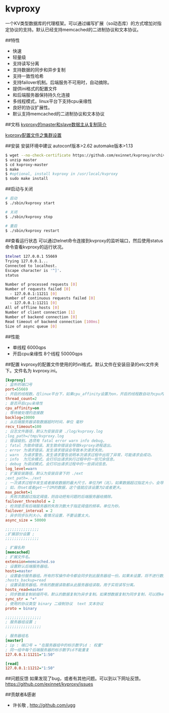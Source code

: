 # kvproxy
一个KV类型数据库的代理框架。可以通过编写扩展（so动态库）的方式增加对指定协议的支持。默认已经支持memcached的二进制协议和文本协议。

##特性

* 快速
* 轻量级
* 支持读写分离
* 支持数据的同步和异步复制
* 支持一致性哈希
* 支持failover机制。后端服务不可用时，自动摘除。
* 提供ini格式的配置文件
* 和后端服务器保持持久化连接
* 多线程模式，linux平台下支持cpu亲缘性
* 良好的协议扩展性。
* 默认支持memcached的二进制协议和文本协议

##文档
[kvproxy的master和slave数据主从复制简介](http://www.bo56.com/kvproxy%E7%9A%84%E6%95%B0%E6%8D%AE%E4%B8%BB%E4%BB%8E%E5%A4%8D%E5%88%B6%E7%AE%80%E4%BB%8B/)

[kvproxy配置文件之集群设置](http://www.bo56.com/kvproxy%E9%85%8D%E7%BD%AE%E6%96%87%E4%BB%B6%E4%B9%8B%E9%9B%86%E7%BE%A4%E8%AE%BE%E7%BD%AE/)

##安装
安装环境中建议
autoconf版本>2.62
automake版本>1.13

```sh
$ wget --no-check-certificate https://github.com/exinnet/kvproxy/archive/master.zip
$ unzip master
$ cd kvproxy-master
$ make
$ #optional, install kvproxy in /usr/local/kvproxy
$ sudo make install

```

##启动与关闭
```sh
# 启动
$ ./sbin/kvproxy start

# 关闭
$ ./sbin/kvproxy stop

# 重启
$ ./sbin/kvproxy restart
```

##查看运行状态
可以通过telnet命令连接到kvproxy的监听端口，然后使用status命令查看kvproxy的运行状况。
```sh
$telnet 127.0.0.1 55669
Trying 127.0.0.1...
Connected to localhost.
Escape character is '^]'.
status

Number of processed requests [0]
Number of requests failed [0]
  - 127.0.0.1:11211 [0]
Number of continuous requests failed [0]
  - 127.0.0.1:11211 [0]
All of offline hosts [0] 
Number of client connection [1]
Number of backend connection [0]
Read timeout of backend connection [100ms]
Size of async queue [0]
```

##性能
* 单线程  6000qps
* 开启cpu亲缘性 8个线程  50000qps

##配置
kvproxy的配置文件使用的时ini格式。默认文件在安装目录的etc文件夹下。文件名为 kvproxy.ini。
```ini
[kvproxy]
; 监听的端口号
port=55669
; 开启的线程数。在linux平台下，如果cpu_affinity设置为on，开启的线程数自动为cpu内核数量。
thread_count=2
; 是否开启cpu亲缘性
cpu_affinity=on
; 等待被处理的连接数
backlog=10000
; 从后端服务器读取数据超时时间，单位 毫秒
recv_timeout=100
; 日志文件路径，默认为安装目录 ./log/kvproxy.log
;log_path=/tmp/kvproxy.log
; 错误级别。选项有 fatal error warn info debug。
; fatal 为致命错误。发生致命错误会导致kvproxy进程退出。
; error 为请求错误。发生请求错误会导致本次请求失败。
; warn  为请求警告。发生请求警告说明本次请求过程中出现了异常，可能请求会成功。
; info  为冗余模式。会打印出请求执行过程中的一些冗余信息。
; debug 为调试模式。会打印出请求过程中的一些调试信息。
log_level=warn
; 扩展安装路径。默认为安装目录下的 ./ext
;ext_path=../ext
; 一次请求过程中发生或者接收数据的最大尺寸。单位为M（兆）。如果数据超过指定大小，会导致请求失败。
; 如，你set或者get一个2M的数据，这个值就应该设置为2或者更大。
max_packet=1
; 失败次数超过指定阈值，则自动把有问题的后端服务器给摘除。
failover_threshold = 2
; 检测是否有后端服务器的失败次数大于指定阈值的频率。单位为秒。
failover_interval = 2
; 异步同步队列大小。看情况设置，不要设置太大。
async_size = 50000

;;;;;;;;;;;;;;;
;扩展部分设置 ;
;;;;;;;;;;;;;;;

; 扩展名称
[memcached]
; 扩展文件名。
extension=memcached.so
; 设置默认后端服务器组。
hosts=master
; 设置备份服务器组。所有的写操作命令都会同步到此服务器组一份。如果未设置，将不进行数据的同步或者异步复制。
;hosts_backup=read
; 设置读服务器组。所有的数据读取都从此服务器组读取。用于实现读写分离。
hosts_read=master
; 同步数据复制前缀符号。默认的数据复制为异步复制。如果想数据复制为同步复制，可以把key的前缀设置为指定字符串。
sync_str = "+" 
; 使用的协议类型 binary 二级制协议  text 文本协议
proto = binary

;;;;;;;;;;;;;;;;
; 服务器组设置 ;
;;;;;;;;;;;;;;;;

; 服务器组名
[master]
; ip : 端口号 = "在服务器组中的标示数字id : 权重"
; 同一组中每个后端服务器的标示数字id不能重复 
127.0.0.1:11211="1:50"

[read]
127.0.0.1:11212="1:50"
```

##问题反馈
如果发现了bug，或者有其他问题。可以到以下网址反馈。
https://github.com/exinnet/kvproxy/issues

##贡献者&感谢

* 许长敬 , http://github.com/ugg

